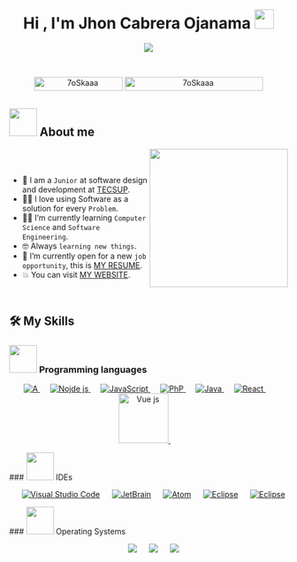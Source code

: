 
<h1 align="center">Hi , I'm Jhon Cabrera Ojanama <img src="https://media.giphy.com/media/hvRJCLFzcasrR4ia7z/giphy.gif" width="35"></h1>
<p align="center">
  <a href="https://github.com/DenverCoder1/readme-typing-svg"><img src="https://readme-typing-svg.herokuapp.com?font=Time+New+Roman&color=%23C8BE25&size=25&center=true&vCenter=true&width=600&height=100&lines=Software+Engineer+@jhon;Computer+Science+Student;Competitive+Programmer;Always+learning+new+things"></a>
</p>
<br>

<p align="center"> 
	<img src="https://komarev.com/ghpvc/?username=7oSkaaa&label=Profile%20views&color=0047AB&style=plastic?" alt="7oSkaaa" height=25px, width=160px/> 
	<!---
		<a href = "https://commits.top/egypt.html" target="_blank">
			<img src="https://aktive.tk/egypt/7oSkaaa?color=red" alt="Most Active Users" target="_blank" height=25px, width=250px/> 
		</a>
	-->
	<a href = "https://commits.top/egypt.html" target="_blank">
		<img src="https://enfsgag3ayy6w9q.m.pipedream.net/&style=plastic" alt="7oSkaaa" target="_blank" height=25px, width=250px/> 
	</a>

</p>

## <picture><img src = "https://github.com/7oSkaaa/7oSkaaa/blob/main/Images/about_me.gif?raw=true" width = 50px></picture> About me

<picture> <img align="right" src="https://github.com/7oSkaaa/7oSkaaa/blob/main/Images/Right_Side.gif?raw=true" width = 250px></picture>

<br><br>

- :school: I am a `Junior` at software design and development at [TECSUP](https://www.tecsup.edu.pe/).
- :technologist: I love using Software as a solution for every `Problem`.
- :student: I’m currently learning `Computer Science` and `Software Engineering`.
- :nerd_face: Always `learning new things`.
- :thinking: I’m currently open for a new `job opportunity`, this is [MY RESUME](https://drive.google.com/file/d/1fHgntOUyNHIxCXopVl6wXIltOwGltYKU/view?usp=drive_link).
- :boom: You can visit [MY WEBSITE](https://jhoncabrera2050.github.io/portfolio/).
<br>

## 🛠️ My Skills
### <picture> <img src = "https://github.com/7oSkaaa/7oSkaaa/blob/main/Images/Programming_Languages.gif?raw=true" width = 50px>  </picture> Programming languages
<p align="center"> 
  &emsp; 
  <a href="https://iconos8.es/icon/j9DnICNnlhGk/angularjs" target="_blank"> 
    <img alt="A" src="https://github.com/jhoncabrera2050/jhoncabrera2050/assets/86067531/515d38a6-aa36-4040-822a-a7e9d22bfc91">
  </a> 
  &emsp;
  <a href="https://www.w3schools.com/cpp/" target="_blank"> 
    <img alt="Nojde js" src="https://github.com/jhoncabrera2050/jhoncabrera2050/assets/86067531/ccf1ac1a-0e87-40a7-9a34-773da32aa49c">
  </a> 
  &emsp;
  <a href="https://developer.mozilla.org/en-US/docs/Web/JavaScript" target="_blank"> 
     <img alt="JavaScript" src="https://github.com/jhoncabrera2050/jhoncabrera2050/assets/86067531/1191cf5a-bbb2-4ec4-a54c-da5b05d4d95e">
   </a>
  &emsp;
  <a href="https://www.java.com" target="_blank"> 
    <img alt="PhP" src="https://github.com/jhoncabrera2050/jhoncabrera2050/assets/86067531/855ab1f4-0e4e-449a-b19e-172abd2a9367">
  </a>
  &emsp; 
   <a href="https://www.python.org" target="_blank">
    <img alt="Java" src="https://github.com/jhoncabrera2050/jhoncabrera2050/assets/86067531/21d57fa8-728f-4027-9a31-a5b2962d062d">
  </a>
  &emsp;    
  <a href="https://www.java.com" target="_blank"> 
    <img alt="React" src="https://github.com/jhoncabrera2050/jhoncabrera2050/assets/86067531/765f671a-9599-4d81-b4ff-a6c4f954d51d">
  </a>
  &emsp;   
  &emsp;   
  <a href="https://www.java.com" target="_blank"> 
    <img alt="Vue js" src="https://www.solvusoft.com/file-extensions/images/software/200x200/268_rational-rose.png" width="90px">    
  </a>
  &emsp;
</p>
 ### <picture> <img src = "https://github.com/7oSkaaa/7oSkaaa/blob/main/Images/IDEs.gif?raw=true" width = 50px>  </picture> IDEs
<p align="center">
  &emsp;
    <a href="#"><img alt="Visual Studio Code" src="https://github.com/jhoncabrera2050/jhoncabrera2050/assets/86067531/c67f72a3-792a-4ae4-92e6-2009d68e0d0f"></a>
  &emsp;
    <a href="#"><img alt="JetBrain" src="https://github.com/jhoncabrera2050/jhoncabrera2050/assets/86067531/8ea7e150-a068-4e60-ba7e-33cb0605d1cc" /></a>
  &emsp;
    <a href="#"><img alt="Atom" src="https://github.com/jhoncabrera2050/jhoncabrera2050/assets/86067531/58a46979-53c5-4ca8-95a8-55f62e1f0911" /></a>
  &emsp;
    <a href="#"><img alt="Eclipse" src="https://github.com/jhoncabrera2050/jhoncabrera2050/assets/86067531/398aa63f-a75f-4317-8c80-7504a1d2a0b4" /></a>
  &emsp;
    <a href="#"><img alt="Eclipse" src="https://github.com/jhoncabrera2050/jhoncabrera2050/assets/86067531/62321bac-b378-40bd-b75a-3b958e3dec27" /></a>
</p>
 ### <picture> <img src = "https://github.com/7oSkaaa/7oSkaaa/blob/main/Images/OS.gif?raw=true" width = 50px>  </picture> Operating Systems
 <p align="center">
  &emsp;
    <a href="#"><img src="https://github.com/jhoncabrera2050/jhoncabrera2050/assets/86067531/78361b4c-e788-4527-8520-1f33530314d5"></a>
  &emsp;
    <a href="#"><img src="https://github.com/jhoncabrera2050/jhoncabrera2050/assets/86067531/4e2e47d9-8e61-45b5-b7ec-2aed75b93cbc"></a>
  &emsp;
    <a href="#"><img src="https://github.com/jhoncabrera2050/jhoncabrera2050/assets/86067531/8c3c433f-713a-4c4b-a68c-2a8c923f07ad"></a>
</p>
<br> 
